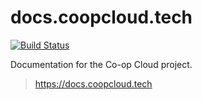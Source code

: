 # docs.coopcloud.tech

[![Build Status](https://drone.autonomic.zone/api/badges/coop-cloud/docs.coopcloud.tech/status.svg)](https://drone.autonomic.zone/coop-cloud/docs.coopcloud.tech)

Documentation for the Co-op Cloud project.

> https://docs.coopcloud.tech
